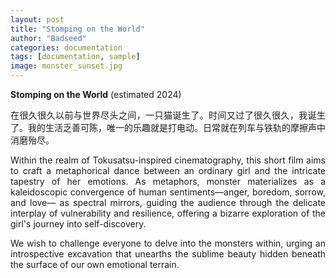 ```yaml
---
layout: post
title: "Stomping on the World"
author: "Badseed"
categories: documentation
tags: [documentation, sample]
image: monster_sunset.jpg
---
```

**Stomping on the World** (estimated 2024) 

<div align="justify">

在很久很久以前与世界尽头之间，一只猫诞生了。时间又过了很久很久，我诞生了。我的生活乏善可陈，唯一的乐趣就是打电动。日常就在列车与铁轨的摩擦声中消磨殆尽。

Within the realm of Tokusatsu-inspired cinematography, this short film aims to craft a metaphorical dance between an ordinary girl and the intricate tapestry of her emotions. As metaphors, monster materializes as a kaleidoscopic convergence of human sentiments—anger, boredom, sorrow, and love— as spectral mirrors, guiding the audience through the delicate interplay of vulnerability and resilience, offering a bizarre exploration of the girl's journey into self-discovery.

We wish to challenge everyone to delve into the monsters within, urging an introspective excavation that unearths the sublime beauty hidden beneath the surface of our own emotional terrain.

</div>

